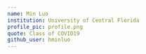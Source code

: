 ```yaml
---
name: Min Luo
institution: University of Central Florida
profile_pic: profile.png
quote: Class of COVID19
github_user: hminluo
---
```

